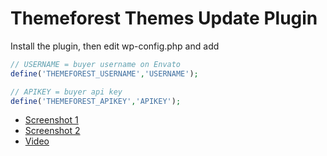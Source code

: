 Themeforest Themes Update Plugin
=========================

Install the plugin, then edit wp-config.php and add

```php
// USERNAME = buyer username on Envato
define('THEMEFOREST_USERNAME','USERNAME');

// APIKEY = buyer api key
define('THEMEFOREST_APIKEY','APIKEY');
```


- [Screenshot 1](http://assets.pixelentity.com/github/themeforest-themes-update/updater1.jpg)
- [Screenshot 2](http://assets.pixelentity.com/github/themeforest-themes-update/updater2.jpg)
- [Video](http://www.youtube.com/watch?v=3UNA5AHEFF0)